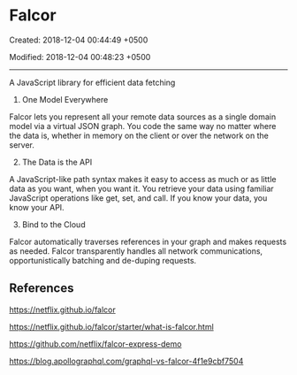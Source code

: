 # Falcor

Created: 2018-12-04 00:44:49 +0500

Modified: 2018-12-04 00:48:23 +0500

---

A JavaScript library for efficient data fetching

1. One Model Everywhere

Falcor lets you represent all your remote data sources as a single domain model via a virtual JSON graph. You code the same way no matter where the data is, whether in memory on the client or over the network on the server.

2. The Data is the API

A JavaScript-like path syntax makes it easy to access as much or as little data as you want, when you want it. You retrieve your data using familiar JavaScript operations like get, set, and call. If you know your data, you know your API.

3. Bind to the Cloud

Falcor automatically traverses references in your graph and makes requests as needed. Falcor transparently handles all network communications, opportunistically batching and de-duping requests.

## References

<https://netflix.github.io/falcor>

<https://netflix.github.io/falcor/starter/what-is-falcor.html>

<https://github.com/netflix/falcor-express-demo>

<https://blog.apollographql.com/graphql-vs-falcor-4f1e9cbf7504>
